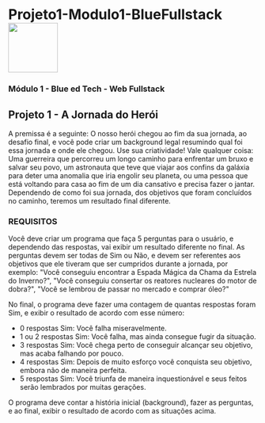 # Projeto1-Modulo1-BlueFullstack          <img src="https://user-images.githubusercontent.com/95504029/151560441-2e792d97-fd65-462c-8fd7-70f581de5674.gif" width="100">
### Módulo 1 - Blue ed Tech - Web Fullstack 

## Projeto 1 - A Jornada do Herói 

<p> A premissa é a seguinte: O nosso herói chegou ao fim da sua jornada, ao desafio  final, e você pode criar um background legal resumindo qual foi essa jornada e  onde ele chegou. Use sua criatividade! Vale qualquer coisa: Uma guerreira que  percorreu um longo caminho para enfrentar um bruxo e salvar seu povo, um  astronauta que teve que viajar aos confins da galáxia para deter uma anomalia  que iria engolir seu planeta, ou uma pessoa que está voltando para casa ao fim  de um dia cansativo e precisa fazer o jantar. 
Dependendo de como foi sua jornada, dos objetivos que foram concluídos no  caminho, teremos um resultado final diferente. </p>

### REQUISITOS 
<p> Você deve criar um programa que faça 5 perguntas para o usuário, e  dependendo das respostas, vai exibir um resultado diferente no final. As  perguntas devem ser todas de Sim ou Não, e devem ser referentes aos objetivos  que ele tiveram que ser cumpridos durante a jornada, por exemplo: "Você  conseguiu encontrar a Espada Mágica da Chama da Estrela do Inverno?", "Você  conseguiu consertar os reatores nucleares do motor de dobra?", "Você se  lembrou de passar no mercado e comprar óleo?" </p>

No final, o programa deve fazer uma contagem de quantas respostas foram Sim,  e exibir o resultado de acordo com esse número: 

- 0 respostas Sim: Você falha miseravelmente. 
- 1 ou 2 respostas Sim: Você falha, mas ainda consegue fugir da situação. 
- 3 respostas Sim: Você chega perto de conseguir alcançar seu objetivo, mas acaba  falhando por pouco.
- 4 respostas Sim: Depois de muito esforço você conquista seu objetivo, embora  não de maneira perfeita. 
- 5 respostas Sim: Você triunfa de maneira inquestionável e seus feitos serão  lembrados por muitas gerações. 

<p>O programa deve contar a história inicial (background), fazer as perguntas, e ao  final, exibir o resultado de acordo com as situações acima.</p>
